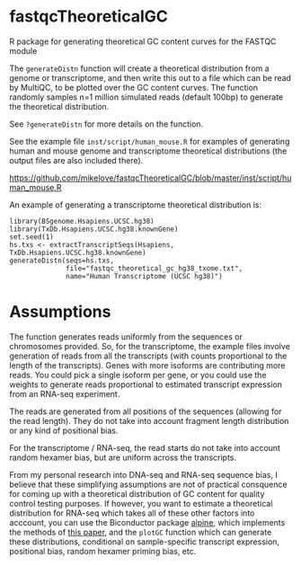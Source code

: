 # fastqcTheoreticalGC

R package for generating theoretical GC content curves for the FASTQC module

The `generateDistn` function will create a theoretical distribution
from a genome or transcriptome, and then write this out to a file
which can be read by MultiQC, to be plotted over the GC content 
curves. The function randomly samples n=1 million simulated reads
(default 100bp) to generate the theoretical distribution.

See `?generateDistn` for more details on the function.

See the example file `inst/script/human_mouse.R` for examples
of generating human and mouse genome and transcriptome theoretical
distributions (the output files are also included there).

<https://github.com/mikelove/fastqcTheoreticalGC/blob/master/inst/script/human_mouse.R>

An example of generating a transcriptome theoretical distribution is:

```{r}
library(BSgenome.Hsapiens.UCSC.hg38)
library(TxDb.Hsapiens.UCSC.hg38.knownGene)
set.seed(1)
hs.txs <- extractTranscriptSeqs(Hsapiens, TxDb.Hsapiens.UCSC.hg38.knownGene)
generateDistn(seqs=hs.txs,
              file="fastqc_theoretical_gc_hg38_txome.txt",
              name="Human Transcriptome (UCSC hg38)")
```

# Assumptions

The function generates reads uniformly from the sequences or chromosomes 
provided. So, for the transcriptome, the example files involve generation of 
reads from all the transcripts (with counts proportional to the length 
of the transcripts). Genes with more isoforms are contributing more reads. 
You could pick a single isoform per gene, or you could use the weights to 
generate reads proportional to estimated transcript expression from an 
RNA-seq experiment.

The reads are generated from all positions of the sequences (allowing 
for the read length). They do not take into account fragment length 
distribution or any kind of positional bias.

For the transcriptome / RNA-seq, the read starts do not take into 
account random hexamer bias, but are uniform across the transcripts.

From my personal research into DNA-seq and RNA-seq sequence bias, 
I believe that these simplifying assumptions are not of practical 
consquence for coming up with a theoretical distribution of GC content 
for quality control testing purposes.
If however, you want to estimate a theoretical distribution for RNA-seq 
which takes all of these other factors into acccount, you can use the 
Biconductor package [alpine](http://bioconductor.org/packages/alpine),
which implements the methods of [this paper](http://www.nature.com/nbt/journal/v34/n12/full/nbt.3682.html),
and the `plotGC` function which can generate these distributions, conditional
on sample-specific transcript expression, positional bias, 
random hexamer priming bias, etc.
